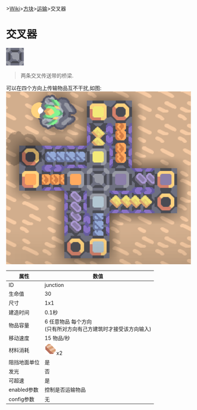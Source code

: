 \>[Wiki](../../../zhcn.md)>[方块](../../blocks.md)>[运输](../distribution.md)>交叉器
# 交叉器
![交叉器](../../../images/block-junction-xlarge.png)  
> 两条交叉传送带的桥梁.  

可以在四个方向上传输物品互不干扰,如图:
![junction_1](junction_1.png)

| 属性 | 数值 |  
| ---- | ---- |  
|ID|junction|
|生命值|30|  
|尺寸|1x1|  
|建造时间|0.1秒|  
|物品容量|6 任意物品 每个方向<br>(只有所对方向有己方建筑时才接受该方向输入)|  
|移动速度|15 物品/秒|  
| 材料消耗 | ![铜](../../../images/item-copper.png)x2|
|阻挡地面单位|是|
|发光|否|
|可超速|是|
|enabled参数|控制是否运输物品|  
|config参数|无|
